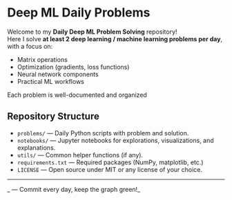 # Deep ML Daily Problems

Welcome to my **Daily Deep ML Problem Solving** repository!  
Here I solve **at least 2 deep learning / machine learning problems per day**, with a focus on:

- Matrix operations
- Optimization (gradients, loss functions)
- Neural network components
- Practical ML workflows

Each problem is well-documented and organized
## Repository Structure

- `problems/` — Daily Python scripts with problem and solution.
- `notebooks/` — Jupyter notebooks for explorations, visualizations, and explanations.
- `utils/` — Common helper functions (if any).
- `requirements.txt` — Required packages (NumPy, matplotlib, etc.)
- `LICENSE` — Open source under MIT or any license of your choice.

---

_              — Commit every day, keep the graph green!_

